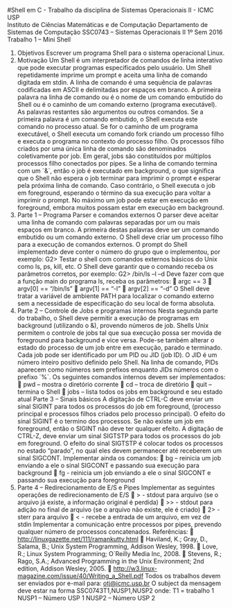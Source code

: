 #Shell em C - Trabalho da disciplina de Sistemas Operacionais II - ICMC USP <br>
Instituto de Ciências Matemáticas e de Computação
Departamento de Sistemas de Computação
SSC0743 – Sistemas Operacionais II
1º Sem 2016
Trabalho 1 – Mini Shell
1. Objetivos
Escrever um programa Shell para o sistema operacional Linux.
2. Motivação
Um Shell é um interpretador de comandos de linha interativo que pode
executar programas especificados pelo usuário. Um Shell repetidamente imprime
um prompt e aceita uma linha de comando digitada em stdin.
A linha de comando é uma sequência de palavras codificadas em ASCII e
delimitadas por espaços em branco. A primeira palavra na linha de comando ou é o
nome de um comando embutido do Shell ou é o caminho de um comando externo
(programa executável). As palavras restantes são argumentos ou outros comandos.
Se a primeira palavra é um comando embutido, o Shell executa este
comando no processo atual. Se for o caminho de um programa executável, o Shell
executa um comando fork criando um processo filho e executa o programa no
contexto do processo filho. Os processos filho criados por uma única linha de
comando são denominados coletivamente por job. Em geral, jobs são constituídos
por múltiplos processos filho conectados por pipes.
Se a linha de comando termina com um ´&´, então o job é executado em
background, o que significa que o Shell não espera o job terminar para imprimir o
prompt e esperar pela próxima linha de comando. Caso contrário, o Shell executa o
job em foreground, esperando o término da sua execução para voltar a imprimir o
prompt. No máximo um job pode estar em execução em foreground, embora
muitos possam estar em execução em background. 
3. Parte 1 – Programa Parser e comandos externos
O parser deve aceitar uma linha de comando com palavras separadas por um
ou mais espaços em branco. A primeira destas palavras deve ser um comando
embutido ou um comando externo. O Shell deve criar um processo filho para a
execução de comandos externos.
O prompt do Shell implementado deve conter o número do grupo que o
implementou, por exemplo:
G2>
Testar o shell com comandos externos básicos do Unix como ls, ps, kill, etc.
O Shell deve garantir que o comando receba os parâmetros corretos, por exemplo:
G2> /bin/ls –l –d
Deve fazer com que a função main do programa ls, receba os
parâmetros:
 argc == 3
 argv[0] == “/bin/ls”
 argv[1] == “-l”
 argv[2] == “-d”
O Shell deve tratar a variável de ambiente PATH para localizar o comando
externo sem a necessidade de especificação do seu local de forma absoluta.
4. Parte 2 – Controle de Jobs e programas internos
Nesta segunda parte do trabalho, o Shell deve permitir a execução de
programas em background (utilizando o &), provendo números de job.
Shells Unix permitem o controle de jobs tal que sua execução possa ser
movida de foreground para background e vice versa. Pode-se também alterar o
estado do processo de um job entre em execução, parado e terminado.
Cada job pode ser identificado por um PID ou JID (job ID). O JID é um número
inteiro positivo definido pelo Shell. Na linha de comando, PIDs aparecem como
números sem prefixos enquanto JIDs números com o prefixo ´%`.
Os seguintes comandos internos devem ser implementados:
 pwd – mostra o diretório corrente
 cd – troca de diretório
 quit – termina o Shell
 jobs – lista todos os jobs em background e seu estado atual
Parte 3 – Sinais básicos
A digitação de CTRL-C deve enviar um sinal SIGINT para todos os processos do
job em foreground, (processo principal e processos filhos criados pelo processo
principal). O efeito do sinal SIGINT é o termino dos processos. Se não existe um job em
foreground, então o SIGINT não deve ter qualquer efeito.
A digitação de CTRL-Z, deve enviar um sinal SIGTSTP para todos os processos
do job em foreground. O efeito do sinal SIGTSTP é colocar todos os processos no
estado “parado”, no qual eles devem permanecer até receberem um sinal SIGCONT.
Implementar ainda os comandos:
 bg <PID ou JID> – reinicia um job enviando a ele o sinal SIGCONT e
passando sua execução para background
 fg <PID ou JID> - reinicia um job enviando a ele o sinal SIGCONT e
passando sua execução para foreground
5. Parte 4 – Redirecionamento de E/S e Pipes
Implementar as seguintes operações de redirecionamento de E/S
 > - stdout para arquivo (se o arquivo já existe, a informação original é
perdida)
 >> - stdout para adição no final de arquivo (se o arquivo não existe,
ele é criado)
 2> - sterr para arquivo
 < - recebe a entrada de um arquivo, em vez de stdin
Implementar a comunicação entre processos por pipes, prevendo qualquer
número de processos concatenados.
Referências:
 http://linuxgazette.net/111/ramankutty.html
 Haviland, K.; Gray, D., Salama, B.; Unix System Programming, Addison
Wesley, 1998.
 Love, R.; Linux System Programming; O´Reilly Media Inc, 2008.
 Stevens, R.; Rago, S.A.; Advanced Programming in the Unix Environment; 2nd
edition, Addison Wesley, 2005.
 http://w3.linux-magazine.com/issue/40/Writing_a_Shell.pdf
Todos os trabalhos devem ser enviados por e-mail para:
otj@icmc.usp.br
O subject da mensagem deve estar na forma SSC0743T1,NUSP1,NUSP2 onde:
T1 = trabalho 1
NUSP1 – Número USP 1
NUSP2 – Número USP 2
